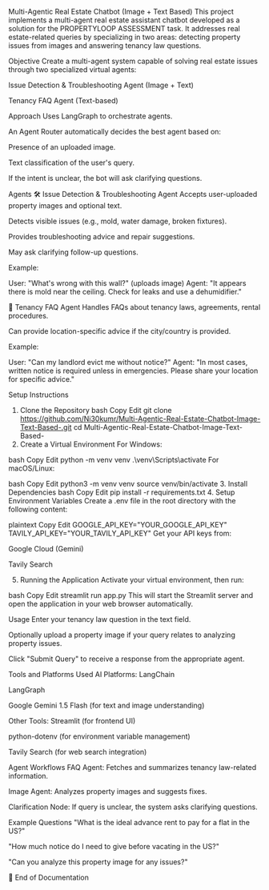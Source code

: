 Multi-Agentic Real Estate Chatbot (Image + Text Based)
This project implements a multi-agent real estate assistant chatbot developed as a solution for the PROPERTYLOOP ASSESSMENT task. It addresses real estate-related queries by specializing in two areas: detecting property issues from images and answering tenancy law questions.

Objective
Create a multi-agent system capable of solving real estate issues through two specialized virtual agents:

Issue Detection & Troubleshooting Agent (Image + Text)

Tenancy FAQ Agent (Text-based)

Approach
Uses LangGraph to orchestrate agents.

An Agent Router automatically decides the best agent based on:

Presence of an uploaded image.

Text classification of the user's query.

If the intent is unclear, the bot will ask clarifying questions.

Agents
🛠️ Issue Detection & Troubleshooting Agent
Accepts user-uploaded property images and optional text.

Detects visible issues (e.g., mold, water damage, broken fixtures).

Provides troubleshooting advice and repair suggestions.

May ask clarifying follow-up questions.

Example:

User: "What's wrong with this wall?" (uploads image)
Agent: "It appears there is mold near the ceiling. Check for leaks and use a dehumidifier."

📜 Tenancy FAQ Agent
Handles FAQs about tenancy laws, agreements, rental procedures.

Can provide location-specific advice if the city/country is provided.

Example:

User: "Can my landlord evict me without notice?"
Agent: "In most cases, written notice is required unless in emergencies. Please share your location for specific advice."

Setup Instructions
1. Clone the Repository
bash
Copy
Edit
git clone https://github.com/Ni30kumr/Multi-Agentic-Real-Estate-Chatbot-Image-Text-Based-.git
cd Multi-Agentic-Real-Estate-Chatbot-Image-Text-Based-
2. Create a Virtual Environment
For Windows:

bash
Copy
Edit
python -m venv venv
.\venv\Scripts\activate
For macOS/Linux:

bash
Copy
Edit
python3 -m venv venv
source venv/bin/activate
3. Install Dependencies
bash
Copy
Edit
pip install -r requirements.txt
4. Setup Environment Variables
Create a .env file in the root directory with the following content:

plaintext
Copy
Edit
GOOGLE_API_KEY="YOUR_GOOGLE_API_KEY"
TAVILY_API_KEY="YOUR_TAVILY_API_KEY"
Get your API keys from:

Google Cloud (Gemini)

Tavily Search

5. Running the Application
Activate your virtual environment, then run:

bash
Copy
Edit
streamlit run app.py
This will start the Streamlit server and open the application in your web browser automatically.

Usage
Enter your tenancy law question in the text field.

Optionally upload a property image if your query relates to analyzing property issues.

Click "Submit Query" to receive a response from the appropriate agent.

Tools and Platforms Used
AI Platforms:
LangChain

LangGraph

Google Gemini 1.5 Flash (for text and image understanding)

Other Tools:
Streamlit (for frontend UI)

python-dotenv (for environment variable management)

Tavily Search (for web search integration)

Agent Workflows
FAQ Agent: Fetches and summarizes tenancy law-related information.

Image Agent: Analyzes property images and suggests fixes.

Clarification Node: If query is unclear, the system asks clarifying questions.

Example Questions
"What is the ideal advance rent to pay for a flat in the US?"

"How much notice do I need to give before vacating in the US?"

"Can you analyze this property image for any issues?"

📌 End of Documentation